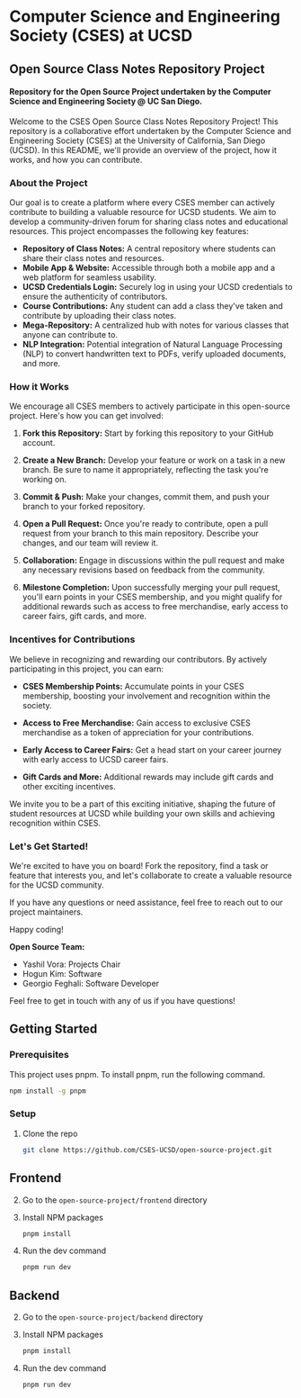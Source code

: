 # Computer Science and Engineering Society (CSES) at UCSD

## Open Source Class Notes Repository Project

#### Repository for the Open Source Project undertaken by the Computer Science and Engineering Society @ UC San Diego.

Welcome to the CSES Open Source Class Notes Repository Project! This repository is a collaborative effort undertaken by the Computer Science and Engineering Society (CSES) at the University of California, San Diego (UCSD). In this README, we'll provide an overview of the project, how it works, and how you can contribute.

### About the Project

Our goal is to create a platform where every CSES member can actively contribute to building a valuable resource for UCSD students. We aim to develop a community-driven forum for sharing class notes and educational resources. This project encompasses the following key features:

- **Repository of Class Notes:** A central repository where students can share their class notes and resources.
- **Mobile App & Website:** Accessible through both a mobile app and a web platform for seamless usability.
- **UCSD Credentials Login:** Securely log in using your UCSD credentials to ensure the authenticity of contributors.
- **Course Contributions:** Any student can add a class they've taken and contribute by uploading their class notes.
- **Mega-Repository:** A centralized hub with notes for various classes that anyone can contribute to.
- **NLP Integration:** Potential integration of Natural Language Processing (NLP) to convert handwritten text to PDFs, verify uploaded documents, and more.

### How it Works

We encourage all CSES members to actively participate in this open-source project. Here's how you can get involved:

1. **Fork this Repository:** Start by forking this repository to your GitHub account.

2. **Create a New Branch:** Develop your feature or work on a task in a new branch. Be sure to name it appropriately, reflecting the task you're working on.

3. **Commit & Push:** Make your changes, commit them, and push your branch to your forked repository.

4. **Open a Pull Request:** Once you're ready to contribute, open a pull request from your branch to this main repository. Describe your changes, and our team will review it.

5. **Collaboration:** Engage in discussions within the pull request and make any necessary revisions based on feedback from the community.

6. **Milestone Completion:** Upon successfully merging your pull request, you'll earn points in your CSES membership, and you might qualify for additional rewards such as access to free merchandise, early access to career fairs, gift cards, and more.

### Incentives for Contributions

We believe in recognizing and rewarding our contributors. By actively participating in this project, you can earn:

- **CSES Membership Points:** Accumulate points in your CSES membership, boosting your involvement and recognition within the society.

- **Access to Free Merchandise:** Gain access to exclusive CSES merchandise as a token of appreciation for your contributions.

- **Early Access to Career Fairs:** Get a head start on your career journey with early access to UCSD career fairs.

- **Gift Cards and More:** Additional rewards may include gift cards and other exciting incentives.

We invite you to be a part of this exciting initiative, shaping the future of student resources at UCSD while building your own skills and achieving recognition within CSES.

### Let's Get Started!

We're excited to have you on board! Fork the repository, find a task or feature that interests you, and let's collaborate to create a valuable resource for the UCSD community.

If you have any questions or need assistance, feel free to reach out to our project maintainers.

Happy coding!

**Open Source Team:**

- Yashil Vora: Projects Chair
- Hogun Kim: Software
- Georgio Feghali: Software Developer

Feel free to get in touch with any of us if you have questions!

## Getting Started

### Prerequisites

This project uses pnpm. To install pnpm, run the following command.

```sh
npm install -g pnpm
```

### Setup

1. Clone the repo

   ```sh
   git clone https://github.com/CSES-UCSD/open-source-project.git
   ```

## Frontend

2. Go to the `open-source-project/frontend` directory

3. Install NPM packages

   ```sh
   pnpm install
   ```

4. Run the dev command

   ```sh
   pnpm run dev
   ```

## Backend

2. Go to the `open-source-project/backend` directory

3. Install NPM packages

   ```sh
   pnpm install
   ```

4. Run the dev command

   ```sh
   pnpm run dev
   ```
